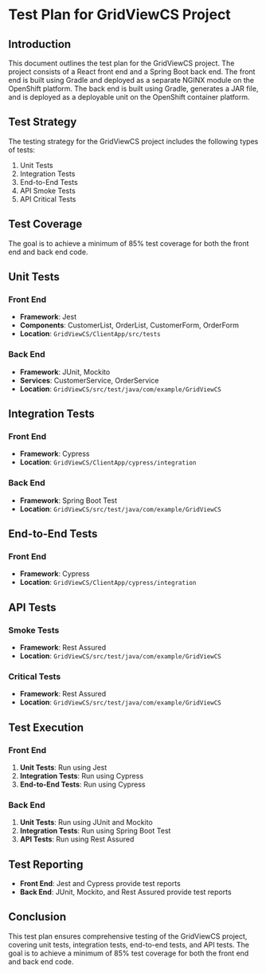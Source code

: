 # Test Plan for GridViewCS Project

## Introduction

This document outlines the test plan for the GridViewCS project. The project consists of a React front end and a Spring Boot back end. The front end is built using Gradle and deployed as a separate NGINX module on the OpenShift platform. The back end is built using Gradle, generates a JAR file, and is deployed as a deployable unit on the OpenShift container platform.

## Test Strategy

The testing strategy for the GridViewCS project includes the following types of tests:

1. Unit Tests
2. Integration Tests
3. End-to-End Tests
4. API Smoke Tests
5. API Critical Tests

## Test Coverage

The goal is to achieve a minimum of 85% test coverage for both the front end and back end code.

## Unit Tests

### Front End

- **Framework**: Jest
- **Components**: CustomerList, OrderList, CustomerForm, OrderForm
- **Location**: `GridViewCS/ClientApp/src/tests`

### Back End

- **Framework**: JUnit, Mockito
- **Services**: CustomerService, OrderService
- **Location**: `GridViewCS/src/test/java/com/example/GridViewCS`

## Integration Tests

### Front End

- **Framework**: Cypress
- **Location**: `GridViewCS/ClientApp/cypress/integration`

### Back End

- **Framework**: Spring Boot Test
- **Location**: `GridViewCS/src/test/java/com/example/GridViewCS`

## End-to-End Tests

### Front End

- **Framework**: Cypress
- **Location**: `GridViewCS/ClientApp/cypress/integration`

## API Tests

### Smoke Tests

- **Framework**: Rest Assured
- **Location**: `GridViewCS/src/test/java/com/example/GridViewCS`

### Critical Tests

- **Framework**: Rest Assured
- **Location**: `GridViewCS/src/test/java/com/example/GridViewCS`

## Test Execution

### Front End

1. **Unit Tests**: Run using Jest
2. **Integration Tests**: Run using Cypress
3. **End-to-End Tests**: Run using Cypress

### Back End

1. **Unit Tests**: Run using JUnit and Mockito
2. **Integration Tests**: Run using Spring Boot Test
3. **API Tests**: Run using Rest Assured

## Test Reporting

- **Front End**: Jest and Cypress provide test reports
- **Back End**: JUnit, Mockito, and Rest Assured provide test reports

## Conclusion

This test plan ensures comprehensive testing of the GridViewCS project, covering unit tests, integration tests, end-to-end tests, and API tests. The goal is to achieve a minimum of 85% test coverage for both the front end and back end code.
